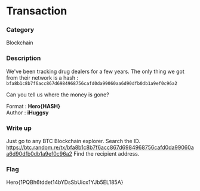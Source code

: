 # Transaction

### Category

Blockchain

### Description

We've been tracking drug dealers for a few years. The only thing we got from their network is a hash : ```bfa8b1c8b7f6acc867d6984968756cafd0da99060aa6d90dfb0db1a9ef0c96a2```

Can you tell us where the money is gone?

Format : **Hero{HASH}**  
Author : **iHuggsy**

### Write up

Just go to any BTC Blockchain explorer. Search the ID.
https://btc.random.re/tx/bfa8b1c8b7f6acc867d6984968756cafd0da99060aa6d90dfb0db1a9ef0c96a2
Find the recipient address.

### Flag

Hero{1PQBh6tddet14bYDsSbUiox1YJb5EL185A}
